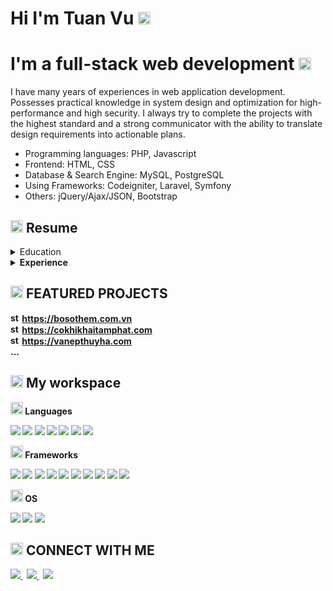 # Hi I'm Tuan Vu <img class="emoji" alt="wave" height="20" width="20" src="https://github.githubassets.com/images/icons/emoji/unicode/1f44b.png">
# I'm a full-stack web development <img class="emoji" alt="man_technologist" height="20" width="20" src="https://github.githubassets.com/images/icons/emoji/unicode/1f468-1f4bb.png">
I have many years of experiences in web application development. Possesses practical knowledge in system design and optimization for high-performance and high security. I always try to complete the projects with the highest standard and a strong communicator with the ability to translate design requirements into actionable plans.
- Programming languages: PHP, Javascript
- Frontend: HTML, CSS
- Database & Search Engine: MySQL, PostgreSQL
- Using Frameworks: Codeigniter, Laravel, Symfony
- Others: jQuery/Ajax/JSON, Bootstrap
 
<h2><img class="emoji" alt="page_with_curl" height="20" width="20" src="https://github.githubassets.com/images/icons/emoji/unicode/1f4c3.png"> Resume</h2>
<details>
  <summary><g-emoji class="g-emoji" alias="package" fallback-src="https://github.githubassets.com/images/icons/emoji/unicode/1f4e6.png"></g-emoji>Education</summary>
<ul dir="auto"><li>

<g-emoji class="g-emoji" alias="book" fallback-src="https://github.githubassets.com/images/icons/emoji/unicode/1f4d6.png"><img class="emoji" alt="book" height="20" width="20" src="https://github.githubassets.com/images/icons/emoji/unicode/1f4d6.png"></g-emoji> <strong>Information Technology Engineer</strong><br>

<g-emoji class="g-emoji" alias="calendar" fallback-src="https://github.githubassets.com/images/icons/emoji/unicode/1f4c6.png"><img class="emoji" alt="calendar" height="20" width="20" src="https://github.githubassets.com/images/icons/emoji/unicode/1f4c6.png"></g-emoji> 08-2018<br>

<g-emoji class="g-emoji" alias="round_pushpin" fallback-src="https://github.githubassets.com/images/icons/emoji/unicode/1f4cd.png"><img class="emoji" alt="books" height="20" width="20" src="https://github.githubassets.com/images/icons/emoji/unicode/1f4da.png"></g-emoji> <strong>HCM University of Technology

</li></ul>
</details>

<details>
  <summary><g-emoji class="g-emoji" alias="package" fallback-src="https://github.githubassets.com/images/icons/emoji/unicode/1f4e6.png"></g-emoji>Experience</summary>
<ul dir="auto">
<li>
<g-emoji class="g-emoji" alias="man_technologist" fallback-src="https://github.githubassets.com/images/icons/emoji/unicode/1f468-1f4bb.png"><img class="emoji" alt="man_technologist" height="20" width="20" src="https://github.githubassets.com/images/icons/emoji/unicode/1f468-1f4bb.png"></g-emoji> <strong>Web Developer</strong><br>

<g-emoji class="g-emoji" alias="calendar" fallback-src="https://github.githubassets.com/images/icons/emoji/unicode/1f4c6.png"><img class="emoji" alt="calendar" height="20" width="20" src="https://github.githubassets.com/images/icons/emoji/unicode/1f4c6.png"></g-emoji> 06/2018 - Now<br>
</li>
</ul>
</details>

<h2><img class="emoji" alt="star" height="20" width="20" src="https://github.githubassets.com/images/icons/emoji/unicode/2b50.png"> FEATURED PROJECTS</h2>
  <p><img class="emoji" alt="star" height="15" width="15" src="https://github.githubassets.com/images/icons/emoji/unicode/1f310.png"> <a href="https://bosothem.com.vn">https://bosothem.com.vn</a>
  <br><img class="emoji" alt="star" height="15" width="15" src="https://github.githubassets.com/images/icons/emoji/unicode/1f310.png"> <a href="https://cokhikhaitamphat.com">https://cokhikhaitamphat.com</a>
<!--   <br> <img class="emoji" alt="star" height="15" width="15" src="https://github.githubassets.com/images/icons/emoji/unicode/1f310.png"> <a href="https://vieclammiennam.vn">https://vieclammiennam.vn</a> -->
<!--   <br> <img class="emoji" alt="star" height="15" width="15" src="https://github.githubassets.com/images/icons/emoji/unicode/1f310.png"> <a href="https://daphongthuytotam.com">https://daphongthuytotam.com</a> -->
  <br> <img class="emoji" alt="star" height="15" width="15" src="https://github.githubassets.com/images/icons/emoji/unicode/1f310.png"> <a href="https://vanepthuyha.com">https://vanepthuyha.com</a>
  <br/> ...
  </p>

<h2><img class="emoji" alt="computer" height="20" width="20" src="https://github.githubassets.com/images/icons/emoji/unicode/1f4bb.png"> My workspace</h2>
 <img class="emoji" alt="woman_technologist" height="20" width="20" src="https://github.githubassets.com/images/icons/emoji/unicode/1f469-1f4bb.png"> Languages
  <p>
    <img src="https://img.shields.io/badge/PHP-777BB4?style=for-the-badge&logo=php&logoColor=white">
    <img src="https://img.shields.io/badge/json-5E5C5C?style=for-the-badge&logo=json&logoColor=white">
    <img src="https://img.shields.io/badge/MySQL-005C84?style=for-the-badge&logo=mysql&logoColor=white">
    <img src="https://img.shields.io/badge/CSS3-1572B6?style=for-the-badge&logo=css3&logoColor=white">
    <img src="https://img.shields.io/badge/HTML5-E34F26?style=for-the-badge&logo=html5&logoColor=white">
    <img src="https://img.shields.io/badge/JavaScript-323330?style=for-the-badge&logo=javascript&logoColor=F7DF1E">
    <img src="https://img.shields.io/badge/Node.js-43853D?style=for-the-badge&logo=node.js&logoColor=white">
  </p>
  <img class="emoji" alt="rocket" height="20" width="20" src="https://github.githubassets.com/images/icons/emoji/unicode/1f680.png"> Frameworks
  <p>
  <img src="https://img.shields.io/badge/Laravel-FF2D20?style=for-the-badge&logo=laravel&logoColor=white">
    <img src="https://img.shields.io/badge/Symfony-000000?style=for-the-badge&logo=Symfony&logoColor=white">
    <img src="https://img.shields.io/badge/Codeigniter-EF4223?style=for-the-badge&logo=codeigniter&logoColor=white">
    <img src="https://img.shields.io/badge/Bootstrap-563D7C?style=for-the-badge&logo=bootstrap&logoColor=white">
    <img src="https://img.shields.io/badge/jQuery-0769AD?style=for-the-badge&logo=jquery&logoColor=white">
    <img src="https://img.shields.io/badge/Node.js-339933?style=for-the-badge&logo=nodedotjs&logoColor=white">
    <img src="https://img.shields.io/badge/npm-CB3837?style=for-the-badge&logo=npm&logoColor=white">
    <img src="https://img.shields.io/badge/Postman-FF6C37?style=for-the-badge&logo=Postman&logoColor=white">
    <img src="https://img.shields.io/badge/Selenium-43B02A?style=for-the-badge&logo=Selenium&logoColor=white">
  <img src="https://img.shields.io/badge/Xampp-F37623?style=for-the-badge&logo=xampp&logoColor=white">
  </p>
  <img class="emoji" alt="computer" height="20" width="20" src="https://github.githubassets.com/images/icons/emoji/unicode/1f4bb.png"> OS
  <p>
 <img src="https://img.shields.io/badge/Ubuntu-E95420?style=for-the-badge&logo=ubuntu&logoColor=white">
<img src="https://img.shields.io/badge/Windows-0078D6?style=for-the-badge&logo=windows&logoColor=white">
  <img src="https://img.shields.io/badge/mac%20os-000000?style=for-the-badge&logo=apple&logoColor=white">
 </p>
  <h2><img class="emoji" alt="iphone" height="20" width="20" src="https://github.githubassets.com/images/icons/emoji/unicode/1f4f1.png"> CONNECT WITH ME</h2>
<a href="https://www.linkedin.com/in/anh-tu%E1%BA%A5n-v%C5%A9-424998235/" target="_blank" rel="nofollow">
 <img src="https://img.shields.io/badge/LinkedIn-0077B5?style=for-the-badge&logo=linkedin&logoColor=white" style="max-width: 100%;">
    
</a>
&nbsp;
<a href="mailto:vuanhtuan3113@gmail.com">
 <img src="https://img.shields.io/badge/Gmail-D14836?style=for-the-badge&amp;logo=gmail&amp;logoColor=white" style="max-width: 100%;">
      
  </a>
  &nbsp;
  <a href="https://www.facebook.com/vuanhtuan3101" target="_blank">
      <img src="https://img.shields.io/badge/Facebook-1877F2?style=for-the-badge&logo=facebook&logoColor=white" style="max-width: 100%;">
  </a>
